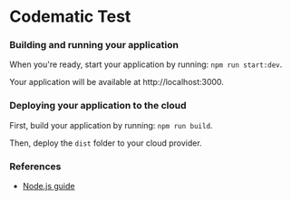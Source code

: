 # Codematic Test
### Building and running your application

When you're ready, start your application by running:
`npm run start:dev`.

Your application will be available at http://localhost:3000.

### Deploying your application to the cloud

First, build your application by running:
`npm run build`.

Then, deploy the `dist` folder to your cloud provider.

### References
* [Node.js guide](https://nodejs.org/en/docs/guides/)